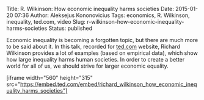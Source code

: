 Title: R. Wilkinson: How economic inequality harms societies
Date: 2015-01-20 07:36
Author: Aleksejus Kononovicius
Tags: economics, R. Wilkinson, inequality, ted.com, video
Slug: r-wilkinson-how-economic-inequality-harms-societies
Status: published

Economic inequality is
becoming a forgotten topic, but there are much more to be said about it.
In this talk, recorded for
[ted.com](https://www.ted.com/talks/richard_wilkinson_how_economic_inequality_harms_societies)
website, Richard
Wilkinson provides a lot of examples (based on empirical data), which
show how large inequality harms human societies. In order to create a
better world for all of us, we should strive for larger economic
equality.

[iframe width="560" height="315"
src="https://embed.ted.com/embed/richard_wilkinson_how_economic_inequality_harms_societies"]
